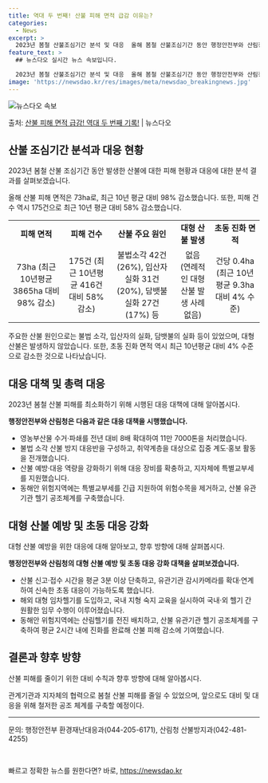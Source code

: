 ```yaml
---
title: 역대 두 번째! 산불 피해 면적 급감 이유는?
categories:
  - News
excerpt: >
  2023년 봄철 산불조심기간 분석 및 대응  올해 봄철 산불조심기간 동안 행정안전부와 산림청의 총력 대응 결…
feature_text: >
  ## 뉴스다오 실시간 뉴스 속보입니다.

  2023년 봄철 산불조심기간 분석 및 대응  올해 봄철 산불조심기간 동안 행정안전부와 산림청의 총력 대응 결…
image: 'https://newsdao.kr/res/images/meta/newsdao_breakingnews.jpg'
---
```


![뉴스다오 속보](https://newsdao.kr/res/images/meta/newsdao_breakingnews.jpg)

<p>출처: <a href="https://newsdao.kr/4095" rel="dofollow">산불 피해 면적 급감! 역대 두 번째 기록!</a> | 뉴스다오</p>

<h2 data-ke-size="size26">산불 조심기간 분석과 대응 현황</h2>
2023년 봄철 산불 조심기간 동안 발생한 산불에 대한 피해 현황과 대응에 대한 분석 결과를 살펴보겠습니다.

<p data-ke-size="size16">올해 산불 피해 면적은 73ha로, 최근 10년 평균 대비 98% 감소했습니다. 또한, 피해 건수 역시 175건으로 최근 10년 평균 대비 58% 감소했습니다.</p>

<table>
  <tr>
    <td style="text-align: center; height: 17px;"><b>피해 면적</b></td>
    <td style="text-align: center; height: 17px;"><b>피해 건수</b></td>
    <td style="text-align: center; height: 17px;"><b>산불 주요 원인</b></td>
    <td style="text-align: center; height: 17px;"><b>대형 산불 발생</b></td>
    <td style="text-align: center; height: 17px;"><b>초동 진화 면적</b></td>
  </tr>
  <tr>
    <td style="text-align: center; height: 17px;">73ha (최근 10년평균 3865ha 대비 98% 감소)</td>
    <td style="text-align: center; height: 17px;">175건 (최근 10년평균 416건 대비 58% 감소)</td>
    <td style="text-align: center; height: 17px;">불법소각 42건 (26%), 입산자 실화 31건 (20%), 담뱃불 실화 27건 (17%) 등</td>
    <td style="text-align: center; height: 17px;">없음 (연례적인 대형 산불 발생 사례 없음)</td>
    <td style="text-align: center; height: 17px;">건당 0.4ha (최근 10년평균 9.3ha 대비 4% 수준)</td>
  </tr>
</table>

<p data-ke-size="size16">주요한 산불 원인으로는 불법 소각, 입산자의 실화, 담뱃불의 실화 등이 있었으며, 대형 산불은 발생하지 않았습니다. 또한, 초동 진화 면적 역시 최근 10년평균 대비 4% 수준으로 감소한 것으로 나타났습니다.</p>

<h2 data-ke-size="size26">대응 대책 및 총력 대응</h2>
2023년 봄철 산불 피해를 최소화하기 위해 시행된 대응 대책에 대해 알아봅시다.

<p data-ke-size="size16"><b>행정안전부와 산림청은 다음과 같은 대응 대책을 시행했습니다.</b></p>

<ul>
  <li>영농부산물 수거·파쇄를 전년 대비 8배 확대하여 11만 7000톤을 처리했습니다.</li>
  <li>불법 소각 산불 방지 대응반을 구성하고, 취약계층을 대상으로 집중 계도·홍보 활동을 전개했습니다.</li>
  <li>산불 예방·대응 역량을 강화하기 위해 대응 장비를 확충하고, 지자체에 특별교부세를 지원했습니다.</li>
  <li>동해안 위험지역에는 특별교부세를 긴급 지원하여 위험수목을 제거하고, 산불 유관기관 헬기 공조체계를 구축했습니다.</li>
</ul>

<h2 data-ke-size="size26">대형 산불 예방 및 초동 대응 강화</h2>
대형 산불 예방을 위한 대응에 대해 알아보고, 향후 방향에 대해 살펴봅시다.

<p data-ke-size="size16"><b>행정안전부와 산림청의 대형 산불 예방 및 초동 대응 강화 대책을 살펴보겠습니다.</b></p>

<ul>
  <li>산불 신고·접수 시간을 평균 3분 이상 단축하고, 유관기관 감시카메라를 확대·연계하여 신속한 초동 대응이 가능하도록 했습니다.</li>
  <li>해외 대형 임차헬기를 도입하고, 국내 지형 숙지 교육을 실시하여 국내·외 헬기 간 원활한 임무 수행이 이루어졌습니다.</li>
  <li>동해안 위험지역에는 산림헬기를 전진 배치하고, 산불 유관기관 헬기 공조체계를 구축하여 평균 2시간 내에 진화를 완료해 산불 피해 감소에 기여했습니다.</li>
</ul>

<h2 data-ke-size="size26">결론과 향후 방향</h2>
산불 피해를 줄이기 위한 대비 수칙과 향후 방향에 대해 알아봅시다.

<p data-ke-size="size16">관계기관과 지자체의 협력으로 봄철 산불 피해를 줄일 수 있었으며, 앞으로도 대비 및 대응을 위해 철저한 공조 체계를 구축할 예정이다.</p>

<hr>

<p data-ke-size="size16">문의: 행정안전부 환경재난대응과(044-205-6171), 산림청 산불방지과(042-481-4255)</p>

<p data-ke-size="size16">&nbsp;</p> 

빠르고 정확한 뉴스를 원한다면? 바로, <a href="https://newsdao.kr" rel="dofollow">https://newsdao.kr</a>


